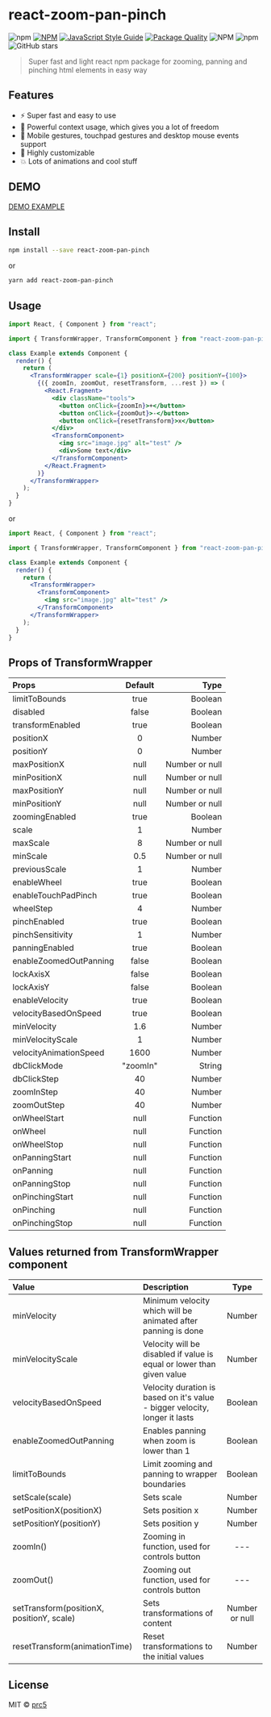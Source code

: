 # react-zoom-pan-pinch

![npm](https://img.shields.io/npm/v/react-zoom-pan-pinch) [![NPM](https://img.shields.io/npm/v/react-zoom-pan-pinch.svg)](https://www.npmjs.com/package/react-zoom-pan-pinch) [![JavaScript Style Guide](https://img.shields.io/badge/code_style-standard-brightgreen.svg)](https://standardjs.com) [![Package Quality](https://npm.packagequality.com/shield/react-zoom-pan-pinch.svg)](https://packagequality.com/#?package=react-zoom-pan-pinch) ![NPM](https://img.shields.io/npm/l/react-zoom-pan-pinch) ![npm](https://img.shields.io/npm/dm/react-zoom-pan-pinch) ![GitHub stars](https://img.shields.io/github/stars/prc5/react-zoom-pan-pinch?style=social)

> Super fast and light react npm package for zooming, panning and pinching html elements in easy way

## Features

- :zap: Super fast and easy to use
- :gift: Powerful context usage, which gives you a lot of freedom
- :gem: Mobile gestures, touchpad gestures and desktop mouse events support
- :wrench: Highly customizable
- :boom: Lots of animations and cool stuff

## DEMO

[DEMO EXAMPLE](https://prc5.github.io/react-zoom-pan-pinch/)

## Install

```bash
npm install --save react-zoom-pan-pinch
```

or

```bash
yarn add react-zoom-pan-pinch
```

## Usage

```jsx
import React, { Component } from "react";

import { TransformWrapper, TransformComponent } from "react-zoom-pan-pinch";

class Example extends Component {
  render() {
    return (
      <TransformWrapper scale={1} positionX={200} positionY={100}>
        {({ zoomIn, zoomOut, resetTransform, ...rest }) => (
          <React.Fragment>
            <div className="tools">
              <button onClick={zoomIn}>+</button>
              <button onClick={zoomOut}>-</button>
              <button onClick={resetTransform}>x</button>
            </div>
            <TransformComponent>
              <img src="image.jpg" alt="test" />
              <div>Some text</div>
            </TransformComponent>
          </React.Fragment>
        )}
      </TransformWrapper>
    );
  }
}
```

or

```jsx
import React, { Component } from "react";

import { TransformWrapper, TransformComponent } from "react-zoom-pan-pinch";

class Example extends Component {
  render() {
    return (
      <TransformWrapper>
        <TransformComponent>
          <img src="image.jpg" alt="test" />
        </TransformComponent>
      </TransformWrapper>
    );
  }
}
```

## Props of TransformWrapper

| Props                  | Default  |           Type |
| :--------------------- | :------: | -------------: |
| limitToBounds          |   true   |        Boolean |
| disabled               |  false   |        Boolean |
| transformEnabled       |   true   |        Boolean |
| positionX              |    0     |         Number |
| positionY              |    0     |         Number |
| maxPositionX           |   null   | Number or null |
| minPositionX           |   null   | Number or null |
| maxPositionY           |   null   | Number or null |
| minPositionY           |   null   | Number or null |
| zoomingEnabled         |   true   |        Boolean |
| scale                  |    1     |         Number |
| maxScale               |    8     | Number or null |
| minScale               |   0.5    | Number or null |
| previousScale          |    1     |         Number |
| enableWheel            |   true   |        Boolean |
| enableTouchPadPinch    |   true   |        Boolean |
| wheelStep              |    4     |         Number |
| pinchEnabled           |   true   |        Boolean |
| pinchSensitivity       |    1     |         Number |
| panningEnabled         |   true   |        Boolean |
| enableZoomedOutPanning |  false   |        Boolean |
| lockAxisX              |  false   |        Boolean |
| lockAxisY              |  false   |        Boolean |
| enableVelocity         |   true   |        Boolean |
| velocityBasedOnSpeed   |   true   |        Boolean |
| minVelocity            |   1.6    |         Number |
| minVelocityScale       |    1     |         Number |
| velocityAnimationSpeed |   1600   |         Number |
| dbClickMode            | "zoomIn" |         String |
| dbClickStep            |    40    |         Number |
| zoomInStep             |    40    |         Number |
| zoomOutStep            |    40    |         Number |
| onWheelStart           |   null   |       Function |
| onWheel                |   null   |       Function |
| onWheelStop            |   null   |       Function |
| onPanningStart         |   null   |       Function |
| onPanning              |   null   |       Function |
| onPanningStop          |   null   |       Function |
| onPinchingStart        |   null   |       Function |
| onPinching             |   null   |       Function |
| onPinchingStop         |   null   |       Function |

## Values returned from TransformWrapper component

| Value                                     | Description                                                                 |      Type      |
| :---------------------------------------- | :-------------------------------------------------------------------------- | :------------: |
| minVelocity                               | Minimum velocity which will be animated after panning is done               |     Number     |
| minVelocityScale                          | Velocity will be disabled if value is equal or lower than given value       |     Number     |
| velocityBasedOnSpeed                      | Velocity duration is based on it's value - bigger velocity, longer it lasts |    Boolean     |
| enableZoomedOutPanning                    | Enables panning when zoom is lower than 1                                   |    Boolean     |
| limitToBounds                             | Limit zooming and panning to wrapper boundaries                             |    Boolean     |
| setScale(scale)                           | Sets scale                                                                  |     Number     |
| setPositionX(positionX)                   | Sets position x                                                             |     Number     |
| setPositionY(positionY)                   | Sets position y                                                             |     Number     |
| zoomIn()                                  | Zooming in function, used for controls button                               |      ---       |
| zoomOut()                                 | Zooming out function, used for controls button                              |      ---       |
| setTransform(positionX, positionY, scale) | Sets transformations of content                                             | Number or null |
| resetTransform(animationTime)             | Reset transformations to the initial values                                 |     Number     |

## License

MIT © [prc5](https://github.com/prc5)
